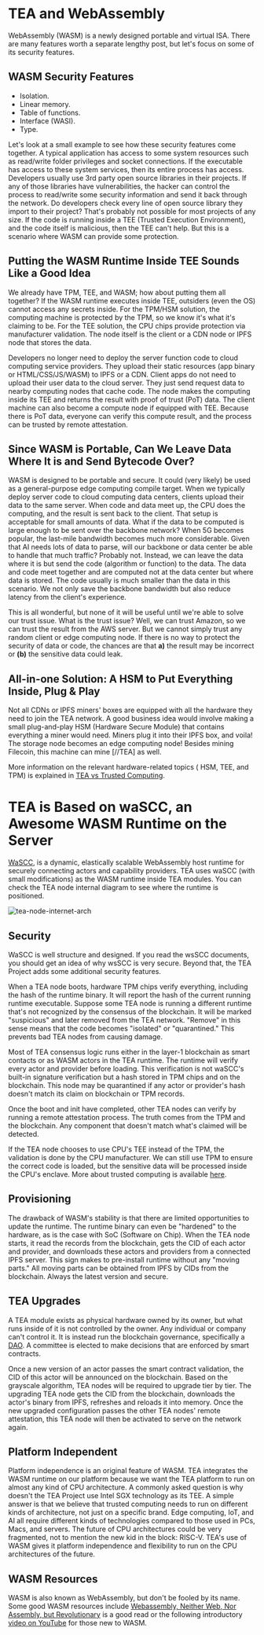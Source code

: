 # TEA and WebAssembly

WebAssembly (WASM) is a newly designed portable and virtual ISA. There are many features worth a separate lengthy post, but let's focus on some of its security features.

## WASM Security Features

- Isolation.
- Linear memory.
- Table of functions.
- Interface (WASI).
- Type.

Let's look at a small example to see how these security features come together. A typical application has access to some system resources such as read/write folder privileges and socket connections. If the executable has access to these system services, then its entire process has access. Developers usually use 3rd party open source libraries in their projects. If any of those libraries have vulnerabilities, the hacker can control the process to read/write some security information and send it back through the network. Do developers check every line of open source library they import to their project? That's probably not possible for most projects of any size. If the code is running inside a TEE (Trusted Execution Environment), and the code itself is malicious, then the TEE can't help. But this is a scenario where WASM can provide some protection.

## Putting the WASM Runtime Inside TEE Sounds Like a Good Idea

We already have TPM, TEE, and WASM; how about putting them all together?
If the WASM runtime executes inside TEE, outsiders (even the OS) cannot access any secrets inside. For the TPM/HSM solution, the computing machine is protected by the TPM, so we know it's what it's claiming to be. For the TEE solution, the CPU chips provide protection via manufacturer validation. The node itself is the client or a CDN node or IPFS node that stores the data.

Developers no longer need to deploy the server function code to cloud computing service providers. They upload their static resources (app binary or HTML/CSS/JS/WASM) to IPFS or a CDN. Client apps do not need to upload their user data to the cloud server. They just send request data to nearby computing nodes that cache code. The node makes the computing inside its TEE and returns the result with proof of trust (PoT) data. The client machine can also become a compute node if equipped with TEE. Because there is PoT data, everyone can verify this compute result, and the process can be trusted by remote attestation.

## Since WASM is Portable, Can We Leave Data Where It is and Send Bytecode Over?

WASM is designed to be portable and secure. It could (very likely) be used as a general-purpose edge computing compile target. When we typically deploy server code to cloud computing data centers, clients upload their data to the same server. When code and data meet up, the CPU does the computing, and the result is sent back to the client. That setup is acceptable for small amounts of data. What if the data to be computed is large enough to be sent over the backbone network? When 5G becomes popular, the last-mile bandwidth becomes much more considerable. Given that AI needs lots of data to parse, will our backbone or data center be able to handle that much traffic? Probably not. Instead, we can leave the data where it is but send the code (algorithm or function) to the data. The data and code meet together and are computed not at the data center but where data is stored. The code usually is much smaller than the data in this scenario. We not only save the backbone bandwidth but also reduce latency from the client's experience.

This is all wonderful, but none of it will be useful until we're able to solve our trust issue. What is the trust issue? Well, we can trust Amazon, so we can trust the result from the AWS server. But we cannot simply trust any random client or edge computing node. If there is no way to protect the security of data or code, the chances are that **a)** the result may be incorrect or **(b)** the sensitive data could leak.

## All-in-one Solution: A HSM to Put Everything Inside, Plug & Play

Not all CDNs or IPFS miners' boxes are equipped with all the hardware they need to join the TEA network. A good business idea would involve making a small plug-and-play HSM (Hardware Secure Module) that contains everything a miner would need. Miners plug it into their IPFS box, and voila! The storage node becomes an edge computing node! Besides mining Filecoin, this machine can mine [//TEA] as well.

More information on the relevant hardware-related topics ( HSM, TEE, and TPM) is explained in [TEA vs Trusted Computing](TEA_vs_Trusted_Computing.md).

# TEA is Based on waSCC, an Awesome WASM Runtime on the Server

[WaSCC](https://wascc.dev), is a dynamic, elastically scalable WebAssembly host runtime for securely connecting actors and capability providers. TEA uses waSCC (with small modifications) as the WASM runtime inside TEA modules. You can check the TEA node internal diagram to see where the runtime is positioned.

![tea-node-internet-arch](https://teaproject.org/res/tea-node-arch.png)

## Security

WaSCC is well structure and designed. If you read the wsSCC documents, you should get an idea of why wsSCC is very secure. Beyond that, the TEA Project adds some additional security features.

When a TEA node boots, hardware TPM chips verify everything, including the hash of the runtime binary. It will report the hash of the current running runtime executable. Suppose some TEA node is running a different runtime that's not recognized by the consensus of the blockchain. It will be marked "suspicious" and later removed from the TEA network. "Remove" in this sense means that the code becomes "isolated" or "quarantined." This prevents bad TEA nodes from causing damage.

Most of TEA consensus logic runs either in the layer-1 blockchain as smart contacts or as WASM actors in the TEA runtime. The runtime will verify every actor and provider before loading. This verification is not waSCC's built-in signature verification but a hash stored in TPM chips and on the blockchain. This node may be quarantined if any actor or provider's hash doesn't match its claim on blockchain or TPM records.

Once the boot and init have completed, other TEA nodes can verify by running a remote attestation process. The truth comes from the TPM and the blockchain. Any component that doesn't match what's claimed will be detected.

If the TEA node chooses to use CPU's TEE instead of the TPM, the validation is done by the CPU manufacturer. We can still use TPM to ensure the correct code is loaded, but the sensitive data will be processed inside the CPU's enclave. More about trusted computing is available [here](TEA_vs_Trusted_Computing.md).

## Provisioning
The drawback of WASM's stability is that there are limited opportunities to update the runtime. The runtime binary can even be "hardened" to the hardware, as is the case with SoC (Software on Chip). When the TEA node starts, it read the records from the blockchain, gets the CID of each actor and provider, and downloads these actors and providers from a connected IPFS server. This sign makes to pre-install runtime without any "moving parts." All moving parts can be obtained from IPFS by CIDs from the blockchain. Always the latest version and secure.

## TEA Upgrades
A TEA module exists as physical hardware owned by its owner, but what runs inside of it is not controlled by the owner. Any individual or company can't control it. It is instead run the blockchain governance, specifically a [DAO](https://en.wikipedia.org/wiki/Decentralized_autonomous_organization). A committee is elected to make decisions that are enforced by smart contracts. 

Once a new version of an actor passes the smart contract validation, the CID of this actor will be announced on the blockchain. Based on the grayscale algorithm, TEA nodes will be required to upgrade tier by tier. The upgrading TEA node gets the CID from the blockchain, downloads the actor's binary from IPFS, refreshes and reloads it into memory. Once the new upgraded configuration passes the other TEA nodes' remote attestation, this TEA node will then be activated to serve on the network again.

## Platform Independent

Platform independence is an original feature of WASM. TEA integrates the WASM runtime on our platform because we want the TEA platform to run on almost any kind of CPU architecture. A commonly asked question is why doesn't the TEA Project use Intel SGX technology as its TEE. A simple answer is that we believe that trusted computing needs to run on different kinds of architecture, not just on a specific brand. Edge computing, IoT, and AI all require different kinds of technologies compared to those used in PCs, Macs, and servers. The future of CPU architectures could be very fragmented, not to mention the new kid in the block: RISC-V. TEA's use of WASM gives it platform independence and flexibility to run on the CPU architectures of the future.

## WASM Resources

WASM is also known as WebAssembly, but don't be fooled by its name. Some good WASM resources include [Webassembly, Neither Web, Nor Assembly, but Revolutionary](https://www.javascriptjanuary.com/blog/webassembly-neither-web-nor-assembly-but-revolutionary) is a good read or the following introductory [video on YouTube](https://www.youtube.com/watch?v=UtjoaTfbdcA) for those new to WASM. 